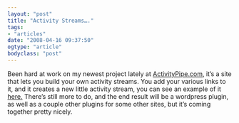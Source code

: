 ```yaml
---
layout: "post"
title: "Activity Streams…."
tags: 
- "articles"
date: "2008-04-16 09:37:50"
ogtype: "article"
bodyclass: "post"
---
```


Been hard at work on my newest project lately at [ActivityPipe.com](http://www.activitypipe.com "Activity Pipe"), it’s a site that lets you build your own activity streams. You add your various links to it, and it creates a new little activity stream, you can see an example of it [here.](http://www.activitypipe.com/freekrai/) There’s still more to do, and the end result will be a wordpress plugin, as well as a couple other plugins for some other sites, but it’s coming together pretty nicely.